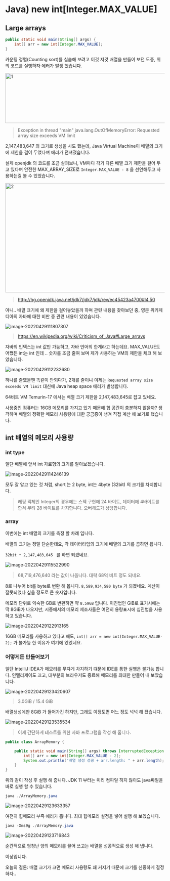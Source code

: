 # Java) new int[Integer.MAX_VALUE]

## Large arrays

```java
public static void main(String[] args) {
    int[] arr = new int[Integer.MAX_VALUE];
}
```

카운팅 정렬(Counting sort)를 실습해 보려고 이것 저것 배열을 만들어 보던 도중, 위의 코드를 실행하자 에러가 발생 했습니다.	

<img src=https://raw.githubusercontent.com/Shane-Park/mdblog/main/backend/java/size_of_array.assets/image-20220429104452239.webp width=750 height=158 alt=1>

> Exception in thread "main" java.lang.OutOfMemoryError: Requested array size exceeds VM limit

2,147,483,647 의 크기로 생성을 시도 했는데, Java Virtual Machine이 배열의 크기에 제한을 걸어 두었다며 에러가 던져졌습니다.

실제 openjdk 의 코드를 조금 살펴보니, VM마다 각기 다른 배열 크기 제한을 걸어 두고 있다며 안전한 MAX_ARRAY_SIZE로 `Integer.MAX_VALUE - 8` 을 선언해두고 사용하는걸 볼 수 있었습니다.

<img src=https://raw.githubusercontent.com/Shane-Park/mdblog/main/backend/java/size_of_array.assets/image-20220429112655691.webp width=652 height=346 alt=2>

> http://hg.openjdk.java.net/jdk7/jdk7/jdk/rev/ec45423a4700#l4.50

아니.. 배열 크기에 왜 제한을 걸어놓았을까 하며 관련 내용을 찾아보던 중, 영문 위키페디아의 자바에 대한 비판 중 관련 내용이 있었습니다.

![image-20220429111807307](https://raw.githubusercontent.com/Shane-Park/mdblog/main/backend/java/size_of_array.assets/image-20220429111807307.webp)

> https://en.wikipedia.org/wiki/Criticism_of_Java#Large_arrays

자바의 인덱스는 int 값만 가능하고, 자바 언어의 한계라고 하는데요. MAX_VALUE도 어쨌든 int는 int 인데 .. 숫자를 조금 줄여 보며 제가 사용하는 VM의 제한을 체크 해 보았습니다.

![image-20220429112232680](https://raw.githubusercontent.com/Shane-Park/mdblog/main/backend/java/size_of_array.assets/image-20220429112232680.webp)

하나를 줄였을땐 똑같이 안되다가, 2개를 줄이니 이제는 `Requested array size exceeds VM limit` 대신에 Java heap space 에러가 발생합니다. 

64비트 VM Temurin-17 에서는 배열 크기 제한을 2,147,483,645로 잡고 있네요.

사용중인 컴퓨터는 16GB 메모리를 가지고 있기 때문에 힙 공간이 충분하지 않을까? 생각하며 배열의 정확한 메모리 사용량에 대한 궁금증이 생겨 직접 계산 해 보기로 했습니다.

## int 배열의 메모리 사용량

### int type

일단 배열에 앞서 int 자료형의 크기를 알아보겠습니다. 

![image-20220429114246139](https://raw.githubusercontent.com/Shane-Park/mdblog/main/backend/java/size_of_array.assets/image-20220429114246139.webp)

모두 잘 알고 있는 것 처럼, short 는 2 byte, int는 4byte (32bit) 의 크기를 차지합니다.

> 래핑 객체인 Integer의 경우에는 스펙 구현에 24 바이트, 데이터에 4바이트를 합쳐 무려 28 바이트를 차지합니다. 오버헤드가 상당합니다.

### array

이번에는 int 배열의 크기를 측정 할 차례 입니다.

배열의 크기는 정말 단순한데요, 각 데이터타입의 크기에 배열의 크기를 곱하면 됩니다.

`32bit * 2,147,483,645 ` 를 하면 되겠네요. 

![image-20220429115522990](https://raw.githubusercontent.com/Shane-Park/mdblog/main/backend/java/size_of_array.assets/image-20220429115522990.webp)

> 68,719,476,640 라는 값이 나옵니다. 대략 68억 비트 정도 되네요.

8로 나누어 bit를 byte로 변환 해 봅니다. `8,589,934,580 byte` 가 되겠네요. 계산이 잘못되었나 싶을 정도로 큰 숫자입니다.

메모리 단위로 익숙한 GB로 변환하면 약 `8.59GB` 입니다. 이진법인 GiB로 표기시에는 딱 8GiB가 나오지만, 시중에서의 메모리 제조사들은 여전히 용량표시에 십진법을 사용 하고 있습니다.

![image-20220429122913165](https://raw.githubusercontent.com/Shane-Park/mdblog/main/backend/java/size_of_array.assets/image-20220429122913165.webp)

16GB 메모리를 사용하고 있다고 해도, `int[] arr = new int[Integer.MAX_VALUE-2];` 가 불가능 한 이유가 여기에 있었네요.

### 어떻게든 만들어보기

일단 IntelliJ IDEA가 메모리를 무쟈게 차지하기 떄문에 IDE를 통한 실행은 불가능 합니다. 인텔리제이도 끄고, 대부분의 브라우저도 종료해 메모리를 최대한 만들어 내 보았습니다.

![image-20220429123420607](https://raw.githubusercontent.com/Shane-Park/mdblog/main/backend/java/size_of_array.assets/image-20220429123420607.webp)

> 3.0GiB / 15.4 GiB

배열생성에만 8GiB 가 들어가긴 하지만, 그래도 이정도면 어느 정도 넉넉 해 졌습니다.

![image-20220429123535534](https://raw.githubusercontent.com/Shane-Park/mdblog/main/backend/java/size_of_array.assets/image-20220429123535534.webp)

> 이제 간단하게 테스트를 위한 자바 프로그램을 작성 해 줍니다.

```java
public class ArrayMemory {

    public static void main(String[] args) throws InterruptedException {
        int[] arr = new int[Integer.MAX_VALUE - 2]; 
        System.out.println("배열 생성 성공 + arr.length: " + arr.length);
    }   
}
```

위와 같이 작성 후 실행 해 줍니다. JDK 11 부터는 미리 컴파일 하지 않아도 java파일을 바로 실행 할 수 있습니다.

```java
java ./ArrayMemory.java
```

![image-20220429123633357](https://raw.githubusercontent.com/Shane-Park/mdblog/main/backend/java/size_of_array.assets/image-20220429123633357.webp)

여전히 힙메모리 부족 에러가 뜹니다. 최대 힙메모리 설정을 넣어 실행 해 보겠습니다.

```java
java -Xms9g ./ArrayMemory.java
```

![image-20220429123716843](https://raw.githubusercontent.com/Shane-Park/mdblog/main/backend/java/size_of_array.assets/image-20220429123716843.webp)

순간적으로 엄청난 양의 메모리를 끌어 쓰고는 배열을 성공적으로 생성 해 냅니다.

이상입니다.

오늘의 결론: 배열 크기가 크면 메모리 사용량도 꽤 커지기 때문에 크기를 신중하게 결정하자..

